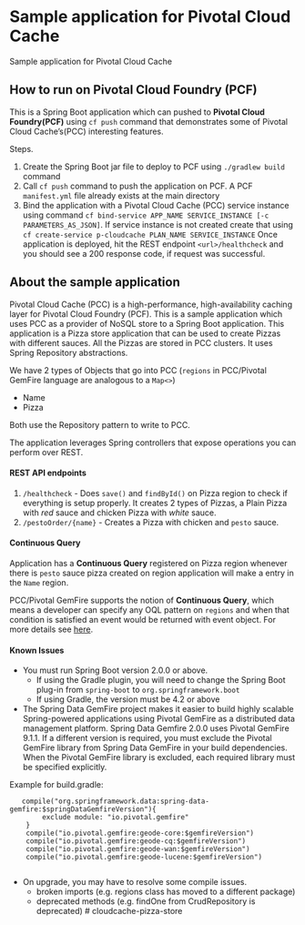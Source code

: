 # Sample application for Pivotal Cloud Cache

Sample application for Pivotal Cloud Cache

## How to run on Pivotal Cloud Foundry (PCF)

This is a Spring Boot application which can pushed to **Pivotal Cloud Foundry(PCF)** using `cf push` command that demonstrates some of Pivotal Cloud Cache’s(PCC) interesting features.

Steps. 
1. Create the Spring Boot jar file to deploy to PCF using `./gradlew build` command
1. Call `cf push` command to push the application on PCF. A PCF `manifest.yml` file already exists at the main directory
1. Bind the application with a Pivotal Cloud Cache (PCC) service instance using command `cf bind-service APP_NAME SERVICE_INSTANCE [-c PARAMETERS_AS_JSON]`. If service instance is not created create that using `cf create-service p-cloudcache PLAN_NAME SERVICE_INSTANCE`
Once application is deployed, hit the REST endpoint `<url>/healthcheck` and you should see a 200 response code, if request was successful.

## About the sample application  
Pivotal Cloud Cache (PCC) is a high-performance, high-availability caching layer for Pivotal Cloud Foundry (PCF). This is a sample application which uses PCC as a provider of NoSQL store to a Spring Boot application. 
This application is a Pizza store application that can be used to create Pizzas with different sauces.
All the Pizzas are stored in PCC clusters. It uses Spring Repository abstractions.

We have 2 types of Objects that go into PCC (`regions` in PCC/Pivotal GemFire language are analogous to a `Map<>`)
 
 - Name
 - Pizza
 
Both use the Repository pattern to write to PCC.
 
The application leverages Spring controllers that expose operations you can perform over REST.

#### REST API endpoints

 1. `/healthcheck` - Does `save()` and `findById()` on Pizza region to check if everything is setup properly. It creates 2 types of Pizzas, a Plain Pizza with *red* sauce and chicken Pizza with *white* sauce.
 1. `/pestoOrder/{name}` - Creates a Pizza with chicken and `pesto` sauce. 

#### Continuous Query 

Application has a **Continuous Query** registered on Pizza region whenever there is `pesto` sauce pizza created on region application will make a entry in the `Name` region.

PCC/Pivotal GemFire supports the notion of **Continuous Query**, which means a developer can specify any OQL pattern on `regions`
and when that condition is satisfied an event would be returned with event object. For more details see [here](https://docs.spring.io/spring-data/gemfire/docs/2.0.3.RELEASE/reference/html/#bootstrap-annotation-config-continuous-queries).  



#### Known Issues
* You must run Spring Boot version 2.0.0 or above. 
    * If using the Gradle plugin, you will need to change the Spring Boot plug-in from `spring-boot` to `org.springframework.boot`
    * If using Gradle, the version must be 4.2 or above
* The Spring Data GemFire project makes it easier to build highly scalable Spring-powered applications using Pivotal GemFire as a distributed data management platform. Spring Data Gemfire 2.0.0 uses Pivotal GemFire 9.1.1. If a different version is required, you must exclude the Pivotal GemFire library from Spring Data GemFire in your build dependencies. When the Pivotal GemFire library is excluded, each required library must be specified explicitly. 

Example for build.gradle:

```
   compile("org.springframework.data:spring-data-gemfire:$springDataGemfireVersion"){
        exclude module: "io.pivotal.gemfire"
    }
    compile("io.pivotal.gemfire:geode-core:$gemfireVersion")
    compile("io.pivotal.gemfire:geode-cq:$gemfireVersion")
    compile("io.pivotal.gemfire:geode-wan:$gemfireVersion")
    compile("io.pivotal.gemfire:geode-lucene:$gemfireVersion")
    
```

*  On upgrade, you may have to resolve some compile issues. 
    *  broken imports (e.g. regions class has moved to a different package)
    *  deprecated methods (e.g. findOne from CrudRepository is deprecated) # cloudcache-pizza-store






